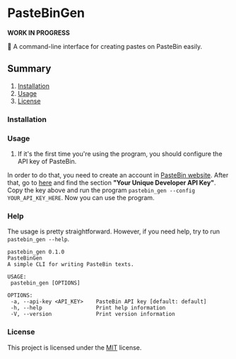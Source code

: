 # PasteBinGen
**WORK IN PROGRESS**

:memo: A command-line interface for creating pastes on PasteBin easily. 

## Summary

1. [Installation](#installation)
2. [Usage](#usage)
3. [License](#license)

### Installation

### Usage
   1. If it's the first time you're using the program, you should configure the API key of PasteBin.

   In order to do that, you need to create an account in [PasteBin website](https://pastebin.com/signup). After that, go to [here](https://pastebin.com/doc_api) and find the section **"Your Unique Developer API Key"**. Copy the key above and run the program `pastebin_gen --config YOUR_API_KEY_HERE`.
   Now you can use the program.

### Help

   The usage is pretty straightforward. However, if you need help, try to run `pastebin_gen --help`.
   
   ```
pastebin_gen 0.1.0
PasteBinGen
A simple CLI for writing PasteBin texts.

USAGE:
    pastebin_gen [OPTIONS]

OPTIONS:
    -a, --api-key <API_KEY>    PasteBin API key [default: default]
    -h, --help                 Print help information
    -V, --version              Print version information
   ```
   
### License
This project is licensed under the [MIT](LICENSE) license.
